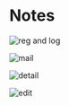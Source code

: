 # Notes

![reg and log](https://user-images.githubusercontent.com/47485482/87306454-ab885a80-c535-11ea-9bb7-c20e2457a6af.png)

![mail](https://user-images.githubusercontent.com/47485482/87306449-a88d6a00-c535-11ea-9ef5-61744adea824.png)

![detail](https://user-images.githubusercontent.com/47485482/87306433-a5927980-c535-11ea-83dd-226788b5b9da.png)

![edit](https://user-images.githubusercontent.com/47485482/87306445-a7f4d380-c535-11ea-840d-07bf6fdb1f27.png)







